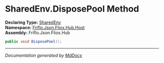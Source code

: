 ﻿<!--  
  <auto-generated>   
    The contents of this file were generated by a tool.  
    Changes to this file may be list if the file is regenerated  
  </auto-generated>   
-->

# SharedEnv.DisposePool Method

**Declaring Type:** [SharedEnv](../index.md)  
**Namespace:** [Friflo.Json.Fliox.Hub.Host](../../index.md)  
**Assembly:** Friflo.Json.Fliox.Hub

```csharp
public void DisposePool();
```
___

*Documentation generated by [MdDocs](https://github.com/ap0llo/mddocs)*
